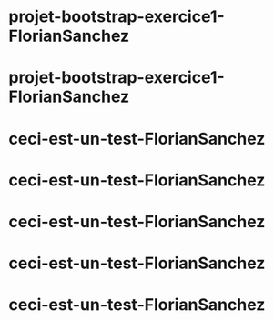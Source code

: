 # projet-bootstrap-exercice1-FlorianSanchez
# projet-bootstrap-exercice1-FlorianSanchez
# ceci-est-un-test-FlorianSanchez
# ceci-est-un-test-FlorianSanchez
# ceci-est-un-test-FlorianSanchez
# ceci-est-un-test-FlorianSanchez
# ceci-est-un-test-FlorianSanchez
